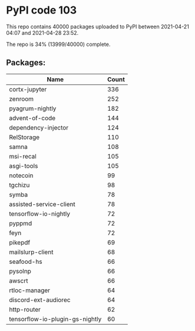 # PyPI code 103

This repo contains 40000 packages uploaded to PyPI between 
2021-04-21 04:07 and 2021-04-28 23:52.

The repo is 34% (13999/40000) complete.

## Packages:

| Name  | Count |
| ----- | ----- |
| cortx-jupyter | 336 |
| zenroom | 252 |
| pyagrum-nightly | 182 |
| advent-of-code | 144 |
| dependency-injector | 124 |
| RelStorage | 110 |
| samna | 108 |
| msi-recal | 105 |
| asgi-tools | 105 |
| notecoin | 99 |
| tgchizu | 98 |
| symba | 78 |
| assisted-service-client | 78 |
| tensorflow-io-nightly | 72 |
| pyppmd | 72 |
| feyn | 72 |
| pikepdf | 69 |
| mailslurp-client | 68 |
| seafood-hs | 66 |
| pysolnp | 66 |
| awscrt | 66 |
| rtloc-manager | 64 |
| discord-ext-audiorec | 64 |
| http-router | 62 |
| tensorflow-io-plugin-gs-nightly | 60 |


